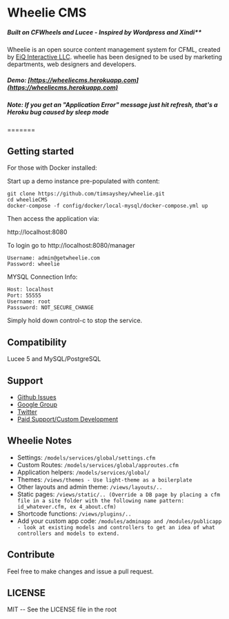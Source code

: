 # Wheelie CMS

##### Built on CFWheels and Lucee - Inspired by Wordpress and Xindi**

Wheelie is an open source content management system for CFML, created by [EiQ Interactive LLC](https://eiqinteractive.com). wheelie has been designed to be used by marketing departments, web designers and developers.

##### Demo: [https://wheeliecms.herokuapp.com](https://wheeliecms.herokuapp.com)
##### Note: If you get an "Application Error" message just hit refresh, that's a Heroku bug caused by sleep mode

=======
## Getting started

For those with Docker installed:

Start up a demo instance pre-populated with content:

```
git clone https://github.com/timsayshey/wheelie.git
cd wheelieCMS
docker-compose -f config/docker/local-mysql/docker-compose.yml up
```

Then access the application via:

http://localhost:8080

To login go to http://localhost:8080/manager

```
Username: admin@getwheelie.com
Password: wheelie
```

MYSQL Connection Info:

```
Host: localhost
Port: 55555
Username: root
Passsword: NOT_SECURE_CHANGE
```

Simply hold down control-c to stop the service.

## Compatibility

Lucee 5 and MySQL/PostgreSQL

## Support

* [Github Issues](https://github.com/timsayshey/wheelie/issues)
* [Google Group](https://groups.google.com/forum/#!forum/wheelie-cms)
* [Twitter](http://twitter.com/wheeliecms)
* [Paid Support/Custom Development](http://eiqinteractive.com)

## Wheelie Notes

* Settings:  `/models/services/global/settings.cfm`
* Custom Routes: `/models/services/global/approutes.cfm`
* Application helpers: `/models/services/global/`
* Themes: `/views/themes - Use light-theme as a boilerplate`
* Other layouts and admin theme: `/views/layouts/..`
* Static pages: `/views/static/.. (Override a DB page by placing a cfm file in a site folder with the following name pattern: id_whatever.cfm, ex 4_about.cfm)`
* Shortcode functions: `/views/plugins/..`
* Add your custom app code: `/modules/adminapp and /modules/publicapp - look at existing models and controllers to get an idea of what controllers and models to extend.`

## Contribute

Feel free to make changes and issue a pull request.

## LICENSE

MIT -- See the LICENSE file in the root
